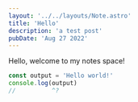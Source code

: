 ```yaml
---
layout: '../../layouts/Note.astro'
title: 'Hello'
description: 'a test post'
pubDate: 'Aug 27 2022'
---
```


Hello, welcome to my notes space!

```ts twoslash
const output = 'Hello world!'
console.log(output)
//          ^?
```
